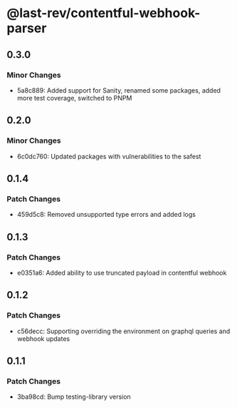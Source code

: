 # @last-rev/contentful-webhook-parser

## 0.3.0

### Minor Changes

- 5a8c889: Added support for Sanity, renamed some packages, added more test coverage, switched to PNPM

## 0.2.0

### Minor Changes

- 6c0dc760: Updated packages with vulnerabilities to the safest

## 0.1.4

### Patch Changes

- 459d5c8: Removed unsupported type errors and added logs

## 0.1.3

### Patch Changes

- e0351a6: Added ability to use truncated payload in contentful webhook

## 0.1.2

### Patch Changes

- c56decc: Supporting overriding the environment on graphql queries and webhook updates

## 0.1.1

### Patch Changes

- 3ba98cd: Bump testing-library version
